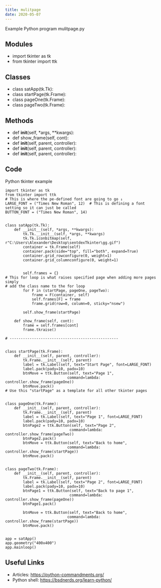 ```yaml
---
title: mulitpage
date: 2020-05-07
---
```

Example Python program mulitpage.py

## Modules

* import tkinter as tk
* from tkinter import ttk

## Classes

* class satApp(tk.Tk):
* class startPage(tk.Frame):
* class pageOne(tk.Frame):
* class pageTwo(tk.Frame):

## Methods

* def __init__(self, *args, **kwargs):
* def show_frame(self, cont):
* def __init__(self, parent, controller):
* def __init__(self, parent, controller):
* def __init__(self, parent, controller):

## Code

Python tkinter example

    import tkinter as tk
    from tkinter import ttk
    # This is where the pe-defined font are going to go ↓
    LARGE_FONT = ("Times New Roman", 12)  # This is defining a font setting so it can just be called
    BUTTON_FONT = ("Times New Roman", 14)
    
    
    class satApp(tk.Tk):
        def __init__(self, *args, **kwargs):
            tk.Tk.__init__(self, *args, **kwargs)
            tk.Tk.iconbitmap(self, r"C:\Users\Alexander\Desktop\sentdexTkinter\gg.gif")
            container = tk.Frame(self)
            container.pack(side="top", fill="both", expand=True)
            container.grid_rowconfigure(0, weight=1)
            container.grid_columnconfigure(0, weight=1)
    
    
            self.frames = {}
    # This for loop is what raises specified page when adding more pages simply
    # add the class name to the for loop
            for F in (startPage, pageOne, pageTwo):
                frame = F(container, self)
                self.frames[F] = frame
                frame.grid(row=0, column=0, sticky="nsew")
    
            self.show_frame(startPage)
    
        def show_frame(self, cont):
            frame = self.frames[cont]
            frame.tkraise()
    
    # -------------------------------------------------
    
    
    class startPage(tk.Frame):
        def __init__(self, parent, controller):
            tk.Frame.__init__(self, parent)
            label = tk.Label(self, text="Start Page", font=LARGE_FONT)
            label.pack(pady=10, padx=10)
            btnMove = ttk.Button(self, text="Page 1",
                                command=lambda: controller.show_frame(pageOne))
            btnMove.pack()
    # Use this "startPage" as a template for all other tkinter pages
    
    
    class pageOne(tk.Frame):
        def __init__(self, parent, controller):
            tk.Frame.__init__(self, parent)
            label = tk.Label(self, text="Page 1", font=LARGE_FONT)
            label.pack(pady=10, padx=10)
            btnPage2 = ttk.Button(self, text="Page 2",
                                 command=lambda: controller.show_frame(pageTwo))
            btnPage2.pack()
            btnMove = ttk.Button(self, text="Back to home",
                                command=lambda: controller.show_frame(startPage))
            btnMove.pack()
    
    
    class pageTwo(tk.Frame):
        def __init__(self, parent, controller):
            tk.Frame.__init__(self, parent)
            label = tk.Label(self, text="Page 2", font=LARGE_FONT)
            label.pack(pady=10, padx=10)
            btnPage1 = ttk.Button(self, text="Back to page 1",
                                 command=lambda: controller.show_frame(pageOne))
            btnPage1.pack()
    
            btnMove = ttk.Button(self, text="Back to home",
                                command=lambda: controller.show_frame(startPage))
            btnMove.pack()
    
    
    app = satApp()
    app.geometry("400x400")
    app.mainloop()

## Useful Links

- Articles: https://python-commandments.org/
- Python shell: https://bsdnerds.org/learn-python/
